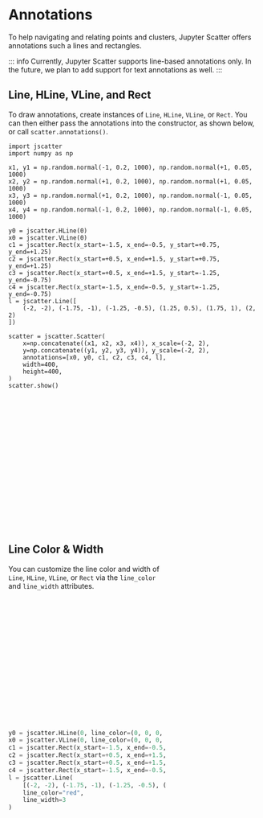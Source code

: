 # Annotations

To help navigating and relating points and clusters, Jupyter Scatter offers
annotations such a lines and rectangles.

::: info
Currently, Jupyter Scatter supports line-based annotations only. In the future,
we plan to add support for text annotations as well.
:::

## Line, HLine, VLine, and Rect

To draw annotations, create instances of `Line`, `HLine`, `VLine`, or `Rect`.
You can then either pass the annotations into the constructor, as shown below,
or call `scatter.annotations()`.

```py{9-17,22}
import jscatter
import numpy as np

x1, y1 = np.random.normal(-1, 0.2, 1000), np.random.normal(+1, 0.05, 1000)
x2, y2 = np.random.normal(+1, 0.2, 1000), np.random.normal(+1, 0.05, 1000)
x3, y3 = np.random.normal(+1, 0.2, 1000), np.random.normal(-1, 0.05, 1000)
x4, y4 = np.random.normal(-1, 0.2, 1000), np.random.normal(-1, 0.05, 1000)

y0 = jscatter.HLine(0)
x0 = jscatter.VLine(0)
c1 = jscatter.Rect(x_start=-1.5, x_end=-0.5, y_start=+0.75, y_end=+1.25)
c2 = jscatter.Rect(x_start=+0.5, x_end=+1.5, y_start=+0.75, y_end=+1.25)
c3 = jscatter.Rect(x_start=+0.5, x_end=+1.5, y_start=-1.25, y_end=-0.75)
c4 = jscatter.Rect(x_start=-1.5, x_end=-0.5, y_start=-1.25, y_end=-0.75)
l = jscatter.Line([
    (-2, -2), (-1.75, -1), (-1.25, -0.5), (1.25, 0.5), (1.75, 1), (2, 2)
])

scatter = jscatter.Scatter(
    x=np.concatenate((x1, x2, x3, x4)), x_scale=(-2, 2),
    y=np.concatenate((y1, y2, y3, y4)), y_scale=(-2, 2),
    annotations=[x0, y0, c1, c2, c3, c4, l],
    width=400,
    height=400,
)
scatter.show()
```

<div class="img simple"><div /></div>

## Line Color & Width

You can customize the line color and width of `Line`, `HLine`, `VLine`, or
`Rect` via the `line_color` and `line_width` attributes.

```py
y0 = jscatter.HLine(0, line_color=(0, 0, 0, 0.1))
x0 = jscatter.VLine(0, line_color=(0, 0, 0, 0.1))
c1 = jscatter.Rect(x_start=-1.5, x_end=-0.5, y_start=+0.75, y_end=+1.25, line_color="#56B4E9", line_width=2)
c2 = jscatter.Rect(x_start=+0.5, x_end=+1.5, y_start=+0.75, y_end=+1.25, line_color="#56B4E9", line_width=2)
c3 = jscatter.Rect(x_start=+0.5, x_end=+1.5, y_start=-1.25, y_end=-0.75, line_color="#56B4E9", line_width=2)
c4 = jscatter.Rect(x_start=-1.5, x_end=-0.5, y_start=-1.25, y_end=-0.75, line_color="#56B4E9", line_width=2)
l = jscatter.Line(
    [(-2, -2), (-1.75, -1), (-1.25, -0.5), (1.25, 0.5), (1.75, 1), (2, 2)],
    line_color="red",
    line_width=3
)
```

<div class="img styles"><div /></div>

<style scoped>
  .img {
    max-width: 100%;
    background-position: center;
    background-repeat: no-repeat;
    background-size: cover;
  }

  .img.simple {
    width: 316px;
    background-image: url(/images/annotations-simple-light.png)
  }
  .img.simple div { padding-top: 83.2278481% }

  :root.dark .img.simple {
    background-image: url(/images/annotations-simple-dark.png)
  }

  .img.styles {
    width: 314px;
    background-image: url(/images/annotations-styles-light.png)
  }
  .img.styles div { padding-top: 83.75796178% }

  :root.dark .img.styles {
    background-image: url(/images/annotations-styles-dark.png)
  }
</style>
